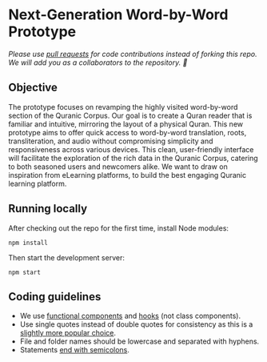 # Next-Generation Word-by-Word Prototype

*Please use [pull requests](https://docs.github.com/en/github/collaborating-with-issues-and-pull-requests/creating-a-pull-request) for code contributions instead of forking this repo. We will add you as a collaborators to the repository. 🚀*

## Objective

The prototype focuses on revamping the highly visited word-by-word section of the Quranic Corpus. Our goal is to create a Quran reader that is familiar and intuitive, mirroring the layout of a physical Quran. This new prototype aims to offer quick access to word-by-word translation, roots, transliteration, and audio without compromising simplicity and responsiveness across various devices. This clean, user-friendly interface will facilitate the exploration of the rich data in the Quranic Corpus, catering to both seasoned users and newcomers alike. We want to draw on inspiration from eLearning platforms, to build the best engaging Quranic learning platform.

## Running locally

After checking out the repo for the first time, install Node modules:

```
npm install
```

Then start the development server:

```
npm start
```

## Coding guidelines

* We use [functional components](https://betterprogramming.pub/pros-cons-of-functional-components-in-react-f52bded98db0) and [hooks](https://reactjs.org/docs/hooks-intro.html) (not class components).
* Use single quotes instead of double quotes for consistency as this is a [slightly more popular choice](https://medium.com/@bunlong/single-quotes-vs-double-quotes-in-javascript-f224894d554f).
* File and folder names should be lowercase and separated with hyphens.
* Statements [end with semicolons](https://dev.to/adriennemiller/semicolons-in-javascript-to-use-or-not-to-use-2nli).